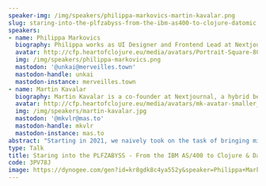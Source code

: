 ```yaml
---
speaker-img: /img/speakers/philippa-markovics-martin-kavalar.png
slug: staring-into-the-plfzabyss-from-the-ibm-as400-to-clojure-datomic
speakers:
- name: Philippa Markovics
  biography: Philippa works as UI Designer and Frontend Lead at Nextjournal, mostly working on Clerk at the moment. Her main interests are in how we can make programming more tangible and data science more accessible. When she’s not working, you can find her planting food plots somewhere in the Austrian countryside.
  avatar: http://cfp.heartofclojure.eu/media/avatars/Portrait-Square-800_CWtBQv9.png
  img: /img/speakers/philippa-markovics.png
  mastodon: '@unkai@merveilles.town'
  mastodon-handle: unkai
  mastodon-instance: merveilles.town
- name: Martin Kavalar
  biography: Martin Kavalar is a co-founder at Nextjournal, a hybrid between startup and research lab trying to improve programming. Nextjournal makes a polyglot computational notebook with a focus on reproducibility and a variety of open source tools, including Clerk, a programmer's assistant for Clojure.
  avatar: http://cfp.heartofclojure.eu/media/avatars/mk-avatar-smaller_YKEoNSn.jpg
  img: /img/speakers/martin-kavalar.jpg
  mastodon: '@mkvlr@mas.to'
  mastodon-handle: mkvlr
  mastodon-instance: mas.to
abstract: "Starting in 2021, we naively took on the task of bringing mission-critical legacy systems in the automotive logistics sector into the modern era. \r\n\r\nThis experience report covers our eventually successful live migration from the IBM AS/400 to Clojure and Datomic. We look at both the technical and human organizational challenges we faced and share our failures and learnings along the way.\r\n\r\nThousands of globally unique 8-character column names, green-screen terminal UIs, skunk work projects and personal drama —  this talk has it all!"
type: Talk
title: Staring into the PLFZABYSS - From the IBM AS/400 to Clojure & Datomic
code: 3PV78J
image: https://dynogee.com/gen?id=kr8gdk8c4ya552y&speaker=Philippa+Markovics%2C+Martin+Kavalar&title=Staring+into+the+PLFZABYSS+-+From+the+IBM+AS/400+to+Clojure+%26+Datomic&type=Talk&img=https%3A//2024.heartofclojure.eu/img/speakers/philippa-markovics-martin-kavalar.png%3Fv%3D1721225782152
---
```

